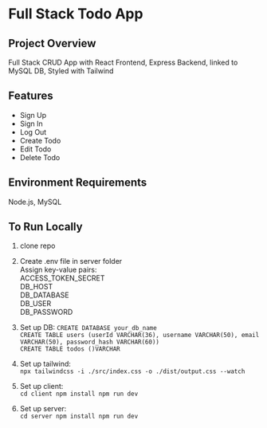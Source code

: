 # Full Stack Todo App

## Project Overview
Full Stack CRUD App with React Frontend, Express Backend, linked to MySQL DB, Styled with Tailwind

## Features
- Sign Up
- Sign In
- Log Out
- Create Todo
- Edit Todo
- Delete Todo

## Environment Requirements
Node.js, MySQL

## To Run Locally
1. clone repo

2. Create .env file in server folder  
Assign key-value pairs:  
ACCESS_TOKEN_SECRET  
DB_HOST  
DB_DATABASE  
DB_USER  
DB_PASSWORD  

3. Set up DB:
`CREATE DATABASE your_db_name`  
`CREATE TABLE users (userId VARCHAR(36), username VARCHAR(50), email VARCHAR(50), password_hash VARCHAR(60))`  
`CREATE TABLE todos ()VARCHAR`

5. Set up tailwind:  
`npx tailwindcss -i ./src/index.css -o ./dist/output.css --watch`

6. Set up client:  
`cd client npm install npm run dev`

7. Set up server:  
`cd server npm install npm run dev`
